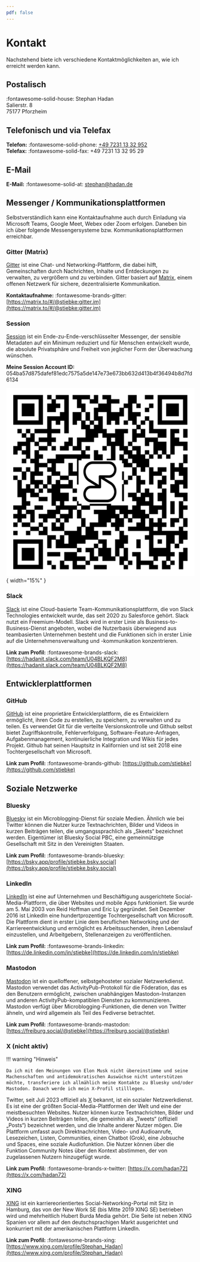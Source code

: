 ```yaml
---
pdf: false
---
```

# Kontakt

Nachstehend biete ich verschiedene Kontaktmöglichkeiten an, wie ich erreicht werden kann.

## Postalisch

:fontawesome-solid-house: Stephan Hadan<br />
Salierstr. 8<br />
75177 Pforzheim<br />

## Telefonisch und via Telefax

**Telefon:** :fontawesome-solid-phone: [+49 7231 13 32 952](tel:+4972311332952)<br />
**Telefax:** :fontawesome-solid-fax: +49 7231 13 32 95 29<br />

## E-Mail

**E-Mail:** :fontawesome-solid-at: stephan@hadan.de<br />

## Messenger / Kommunikationsplattformen

Selbstverständlich kann eine Kontaktaufnahme auch durch Einladung via Microsoft Teams, Google Meet, Webex oder Zoom erfolgen. Daneben bin ich über folgende Messengersysteme bzw. Kommunikationsplattformen erreichbar.

### Gitter (Matrix)

[Gitter](https://gitter.im) ist eine Chat- und Networking-Plattform, die dabei hilft, Gemeinschaften durch Nachrichten, Inhalte und Entdeckungen zu verwalten, zu vergrößern und zu verbinden. Gitter basiert auf [Matrix](https://matrix.org), einem offenen Netzwerk für sichere, dezentralisierte Kommunikation. 

**Kontaktaufnahme:** :fontawesome-brands-gitter: [https://matrix.to/#/@stiebke:gitter.im](https://matrix.to/#/@stiebke:gitter.im)

### Session

[Session](https://getsession.org) ist ein Ende-zu-Ende-verschlüsselter Messenger, der sensible Metadaten auf ein Minimum reduziert und für Menschen entwickelt wurde, die absolute Privatsphäre und Freiheit von jeglicher Form der Überwachung wünschen.

**Meine Session Account ID:** 054ba57d875dafef81edc7575a5de147e73e673bb632d413b4f36494b8d7fd6134

![QR Code zum Einscannen in der Session App](images/session-account-id.jpg){ width="15%" }

### Slack

[Slack](https://slack.com/) ist eine Cloud-basierte Team-Kommunikationsplattform, die von Slack Technologies entwickelt wurde, das seit 2020 zu Salesforce gehört. Slack nutzt ein Freemium-Modell. Slack wird in erster Linie als Business-to-Business-Dienst angeboten, wobei die Nutzerbasis überwiegend aus teambasierten Unternehmen besteht und die Funktionen sich in erster Linie auf die Unternehmensverwaltung und -kommunikation konzentrieren.

**Link zum Profil:** :fontawesome-brands-slack: [https://hadanit.slack.com/team/U04BLKQF2M8](https://hadanit.slack.com/team/U04BLKQF2M8)

## Entwicklerplattformen

### GitHub

[GitHub](https://github.com) ist eine proprietäre Entwicklerplattform, die es Entwicklern ermöglicht, ihren Code zu erstellen, zu speichern, zu verwalten und zu teilen. Es verwendet Git für die verteilte Versionskontrolle und Github selbst bietet Zugriffskontrolle, Fehlerverfolgung, Software-Feature-Anfragen, Aufgabenmanagement, kontinuierliche Integration und Wikis für jedes Projekt. Github hat seinen Hauptsitz in Kalifornien und ist seit 2018 eine Tochtergesellschaft von Microsoft.

**Link zum Profil:** :fontawesome-brands-github: [https://github.com/stiebke](https://github.com/stiebke)

## Soziale Netzwerke

### Bluesky

[Bluesky](https://bsky.app/) ist ein Microblogging-Dienst für soziale Medien. Ähnlich wie bei Twitter können die Nutzer kurze Textnachrichten, Bilder und Videos in kurzen Beiträgen teilen, die umgangssprachlich als „Skeets“ bezeichnet werden. Eigentümer ist Bluesky Social PBC, eine gemeinnützige Gesellschaft mit Sitz in den Vereinigten Staaten.

**Link zum Profil:** :fontawesome-brands-bluesky: [https://bsky.app/profile/stiebke.bsky.social](https://bsky.app/profile/stiebke.bsky.social)

### LinkedIn

[LinkedIn](https://www.linkedin.com/) ist eine auf Unternehmen und Beschäftigung ausgerichtete Social-Media-Plattform, die über Websites und mobile Apps funktioniert. Sie wurde am 5. Mai 2003 von Reid Hoffman und Eric Ly gegründet. Seit Dezember 2016 ist LinkedIn eine hundertprozentige Tochtergesellschaft von Microsoft. Die Plattform dient in erster Linie dem beruflichen Networking und der Karriereentwicklung und ermöglicht es Arbeitssuchenden, ihren Lebenslauf einzustellen, und Arbeitgebern, Stellenanzeigen zu veröffentlichen.

**Link zum Profil:** :fontawesome-brands-linkedin: [https://de.linkedin.com/in/stiebke](https://de.linkedin.com/in/stiebke)

### Mastodon

[Mastodon](https://joinmastodon.org/) ist ein quelloffener, selbstgehosteter sozialer Netzwerkdienst. Mastodon verwendet das ActivityPub-Protokoll für die Föderation, das es den Benutzern ermöglicht, zwischen unabhängigen Mastodon-Instanzen und anderen ActivityPub-kompatiblen Diensten zu kommunizieren. Mastodon verfügt über Microblogging-Funktionen, die denen von Twitter ähneln, und wird allgemein als Teil des Fediverse betrachtet.

**Link zum Profil:** :fontawesome-brands-mastodon: [https://freiburg.social/@stiebke](https://freiburg.social/@stiebke)

### X (nicht aktiv)

!!! warning "Hinweis"

    Da ich mit den Meinungen von Elon Musk nicht übereinstimme und seine Machenschaften und antidemokratischen Auswüchse nicht unterstützen möchte, transferiere ich allmählich meine Kontakte zu Bluesky und/oder Mastodon. Danach werde ich mein X-Profil stilllegen.

Twitter, seit Juli 2023 offiziell als [X](https://x.com) bekannt, ist ein sozialer Netzwerkdienst. Es ist eine der größten Social-Media-Plattformen der Welt und eine der meistbesuchten Websites. Nutzer können kurze Textnachrichten, Bilder und Videos in kurzen Beiträgen teilen, die gemeinhin als „Tweets“ (offiziell „Posts“) bezeichnet werden, und die Inhalte anderer Nutzer mögen. Die Plattform umfasst auch Direktnachrichten, Video- und Audioanrufe, Lesezeichen, Listen, Communities, einen Chatbot (Grok), eine Jobsuche und Spaces, eine soziale Audiofunktion. Die Nutzer können über die Funktion Community Notes über den Kontext abstimmen, der von zugelassenen Nutzern hinzugefügt wurde.

**Link zum Profil:** :fontawesome-brands-x-twitter: [https://x.com/hadan72](https://x.com/hadan72)

### XING

[XING](https://www.xing.com/) ist ein karriereorientiertes Social-Networking-Portal mit Sitz in Hamburg, das von der New Work SE (bis Mitte 2019 XING SE) betrieben wird und mehrheitlich Hubert Burda Media gehört. Die Seite ist neben XING Spanien vor allem auf den deutschsprachigen Markt ausgerichtet und konkurriert mit der amerikanischen Plattform LinkedIn.

**Link zum Profil:** :fontawesome-brands-xing: [https://www.xing.com/profile/Stephan_Hadan](https://www.xing.com/profile/Stephan_Hadan)
